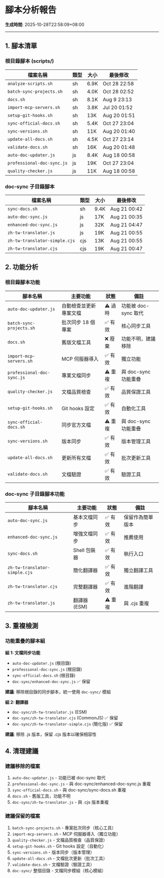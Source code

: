 # 腳本分析報告

**生成時間**: 2025-10-28T22:58:09+08:00

---


## 1. 腳本清單

### 根目錄腳本 (scripts/)

| 檔案名稱 | 類型 | 大小 | 最後修改 |
|----------|------|------|----------|
| `analyze-scripts.sh` | sh | 6.9K | Oct 28 22:58 |
| `batch-sync-projects.sh` | sh | 4.0K | Oct 28 02:52 |
| `docs.sh` | sh | 8.1K | Aug 9 23:13 |
| `import-mcp-servers.sh` | sh | 3.8K | Jul 20 01:52 |
| `setup-git-hooks.sh` | sh | 13K | Aug 20 01:51 |
| `sync-official-docs.sh` | sh | 5.4K | Oct 27 23:04 |
| `sync-versions.sh` | sh | 11K | Aug 20 01:40 |
| `update-all-docs.sh` | sh | 4.5K | Oct 27 23:14 |
| `validate-docs.sh` | sh | 16K | Aug 20 01:48 |
| `auto-doc-updater.js` | js | 8.4K | Aug 18 00:58 |
| `professional-doc-sync.js` | js | 19K | Oct 27 23:04 |
| `quality-checker.js` | js | 11K | Aug 18 00:58 |

### doc-sync 子目錄腳本

| 檔案名稱 | 類型 | 大小 | 最後修改 |
|----------|------|------|----------|
| `sync-docs.sh` | sh | 9.4K | Aug 21 00:42 |
| `auto-doc-sync.js` | js | 17K | Aug 21 00:35 |
| `enhanced-doc-sync.js` | js | 32K | Aug 21 04:47 |
| `zh-tw-translator.js` | js | 19K | Aug 21 00:55 |
| `zh-tw-translator-simple.cjs` | cjs | 13K | Aug 21 00:55 |
| `zh-tw-translator.cjs` | cjs | 19K | Aug 21 00:47 |

## 2. 功能分析

### 根目錄腳本功能

| 腳本名稱 | 主要功能 | 狀態 | 備註 |
|---------|---------|------|------|
| `auto-doc-updater.js` | 自動檢查並更新專案文檔 | ⚠️ 過時 | 功能被 doc-sync 取代 |
| `batch-sync-projects.sh` | 批次同步 18 個專案 | ✅ 有效 | 核心同步工具 |
| `docs.sh` | 舊版文檔工具 | ❌ 廢棄 | 功能不明，建議移除 |
| `import-mcp-servers.sh` | MCP 伺服器導入 | ✅ 有效 | 獨立功能 |
| `professional-doc-sync.js` | 專業文檔同步 | ⚠️ 重複 | 與 doc-sync 功能重疊 |
| `quality-checker.js` | 文檔品質檢查 | ✅ 有效 | 品質保證工具 |
| `setup-git-hooks.sh` | Git hooks 設定 | ✅ 有效 | 自動化工具 |
| `sync-official-docs.sh` | 同步官方文檔 | ⚠️ 重複 | 與 doc-sync 功能重疊 |
| `sync-versions.sh` | 版本同步 | ✅ 有效 | 版本管理工具 |
| `update-all-docs.sh` | 更新所有文檔 | ✅ 有效 | 批次更新工具 |
| `validate-docs.sh` | 文檔驗證 | ✅ 有效 | 驗證工具 |

### doc-sync 子目錄腳本功能

| 腳本名稱 | 主要功能 | 狀態 | 備註 |
|---------|---------|------|------|
| `auto-doc-sync.js` | 基本文檔同步 | ✅ 有效 | 保留作為簡單版本 |
| `enhanced-doc-sync.js` | 增強文檔同步 | ✅ 有效 | 推薦使用 |
| `sync-docs.sh` | Shell 包裝器 | ✅ 有效 | 執行入口 |
| `zh-tw-translator-simple.cjs` | 簡化翻譯器 | ✅ 有效 | 獨立翻譯工具 |
| `zh-tw-translator.cjs` | 完整翻譯器 | ✅ 有效 | 進階翻譯 |
| `zh-tw-translator.js` | 翻譯器 (ESM) | ⚠️ 重複 | 與 .cjs 重複 |


## 3. 重複檢測

### 功能重疊的腳本組

**組 1: 文檔同步功能**
- `auto-doc-updater.js` (根目錄)
- `professional-doc-sync.js` (根目錄)
- `sync-official-docs.sh` (根目錄)
- `doc-sync/enhanced-doc-sync.js` ✅ 保留

**建議**: 移除根目錄的同步腳本，統一使用 `doc-sync/` 模組

**組 2: 翻譯器**
- `doc-sync/zh-tw-translator.js` (ESM)
- `doc-sync/zh-tw-translator.cjs` (CommonJS) ✅ 保留
- `doc-sync/zh-tw-translator-simple.cjs` (簡化版) ✅ 保留

**建議**: 移除 .js 版本，保留 .cjs 版本以確保相容性


## 4. 清理建議

### 建議移除的檔案

1. `auto-doc-updater.js` - 功能已被 doc-sync 取代
2. `professional-doc-sync.js` - 與 doc-sync/enhanced-doc-sync.js 重複
3. `sync-official-docs.sh` - 與 doc-sync/sync-docs.sh 重複
4. `docs.sh` - 舊版工具，功能不明
5. `doc-sync/zh-tw-translator.js` - 與 .cjs 版本重複

### 建議保留的檔案

1. `batch-sync-projects.sh` - 專案批次同步（核心工具）
2. `import-mcp-servers.sh` - MCP 伺服器導入（獨立功能）
3. `quality-checker.js` - 文檔品質檢查（品質保證）
4. `setup-git-hooks.sh` - Git hooks 設定（自動化）
5. `sync-versions.sh` - 版本同步（版本管理）
6. `update-all-docs.sh` - 文檔批次更新（批次工具）
7. `validate-docs.sh` - 文檔驗證（驗證工具）
8. `doc-sync/` 整個目錄 - 文檔同步模組（核心模組）

